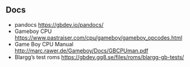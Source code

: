 ## Docs

- pandocs https://gbdev.io/pandocs/
- Gameboy CPU https://www.pastraiser.com/cpu/gameboy/gameboy_opcodes.html
- Game Boy CPU Manual http://marc.rawer.de/Gameboy/Docs/GBCPUman.pdf
- Blargg’s test roms https://gbdev.gg8.se/files/roms/blargg-gb-tests/
